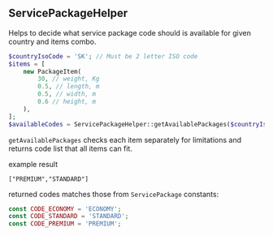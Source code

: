 ## ServicePackageHelper
Helps to decide what service package code should is available for given country and items combo.

```php
$countryIsoCode = 'SK'; // Must be 2 letter ISO code
$items = [
    new PackageItem(
        30, // weight, Kg
        0.5, // length, m
        0.5, // width, m
        0.6 // height, m
    ),
];
$availableCodes = ServicePackageHelper::getAvailablePackages($countryIsoCode, $items);
```

`getAvailablePackages` checks each item separately for limitations and returns code list that all items can fit.

example result
```
["PREMIUM","STANDARD"]
```

returned codes matches those from `ServicePackage` constants:
```php
const CODE_ECONOMY = 'ECONOMY';
const CODE_STANDARD = 'STANDARD';
const CODE_PREMIUM = 'PREMIUM';
```